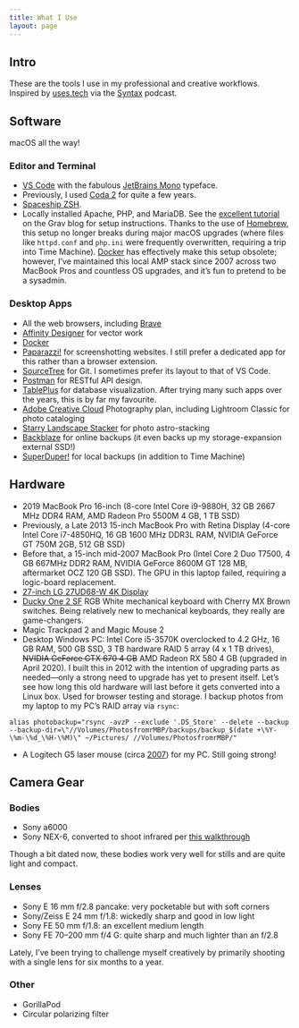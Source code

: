 ```yaml
---
title: What I Use
layout: page
---
```


## Intro

These are the tools I use in my professional and creative workflows. Inspired by [uses.tech](https://uses.tech) via the [Syntax](https://syntax.fm/) podcast.

## Software

macOS all the way!

### Editor and Terminal

-   [VS Code](https://code.visualstudio.com/) with the fabulous [JetBrains Mono](https://www.jetbrains.com/lp/mono/) typeface.
-   Previously, I used [Coda 2](https://panic.com/coda/) for quite a few years.
-   [Spaceship ZSH](https://spaceship-prompt.sh/).
-   Locally installed Apache, PHP, and MariaDB. See the [excellent tutorial](https://getgrav.org/blog/macos-catalina-apache-multiple-php-versions) on the Grav blog for setup instructions. Thanks to the use of [Homebrew](https://brew.sh/), this setup no longer breaks during major macOS upgrades (where files like `httpd.conf` and `php.ini` were frequently overwritten, requiring a trip into Time Machine). [Docker](https://www.docker.com/) has effectively make this setup obsolete; however, I’ve maintained this local AMP stack since 2007 across two MacBook Pros and countless OS upgrades, and it’s fun to pretend to be a sysadmin.

### Desktop Apps

-   All the web browsers, including [Brave](https://brave.com/)
-   [Affinity Designer](https://affinity.serif.com/en-us/designer/) for vector work
-   [Docker](https://www.docker.com/)
-   [Paparazzi!](https://derailer.org/paparazzi/) for screenshotting websites. I still prefer a dedicated app for this rather than a browser extension.
-   [SourceTree](https://www.sourcetreeapp.com/) for Git. I sometimes prefer its layout to that of VS Code.
-   [Postman](https://www.postman.com/) for RESTful API design.
-   [TablePlus](https://tableplus.com/) for database visualization. After trying many such apps over the years, this is by far my favourite.
-   [Adobe Creative Cloud](https://www.adobe.com/ca/creativecloud.html) Photography plan, including Lightroom Classic for photo cataloging
-   [Starry Landscape Stacker](https://sites.google.com/site/starrylandscapestacker/home) for photo astro-stacking
-   [Backblaze](https://www.backblaze.com/) for online backups (it even backs up my storage-expansion external SSD!)
-   [SuperDuper!](https://www.shirt-pocket.com/SuperDuper/SuperDuperDescription.html) for local backups (in addition to Time Machine)

## Hardware

-   2019 MacBook Pro 16-inch (8-core Intel Core i9-9880H, 32 GB 2667 MHz DDR4 RAM, AMD Radeon Pro 5500M 4 GB, 1 TB SSD)
-   Previously, a Late 2013 15-inch MacBook Pro with Retina Display (4-core Intel Core i7-4850HQ, 16 GB 1600 MHz DDR3L RAM, NVIDIA GeForce GT 750M 2GB, 512 GB SSD)
-   Before that, a 15-inch mid-2007 MacBook Pro (Intel Core 2 Duo T7500, 4 GB 667MHz DDR2 RAM, NVIDIA GeForce 8600M GT 128 MB, aftermarket OCZ 120 GB SSD). The GPU in this laptop failed, requiring a logic-board replacement.
-   [27-inch LG 27UD68-W 4K Display](/journal/the-upgrade-to-4k)
-   [Ducky One 2 SF](https://www.duckychannel.com.tw/en/Ducky-One2-SF) RGB White mechanical keyboard with Cherry MX Brown switches. Being relatively new to mechanical keyboards, they really are game-changers.
-   Magic Trackpad 2 and Magic Mouse 2
-   Desktop Windows PC: Intel Core i5-3570K overclocked to 4.2 GHz, 16 GB RAM, 500 GB SSD, 3 TB hardware RAID 5 array (4 x 1 TB drives), ~~NVIDIA GeForce GTX 670 4 GB~~ AMD Radeon RX 580 4 GB (upgraded in April 2020). I built this in 2012 with the intention of upgrading parts as needed—only a strong need to upgrade has yet to present itself. Let’s see how long this old hardware will last before it gets converted into a Linux box. Used for browser testing and storage. I backup photos from my laptop to my PC’s RAID array via `rsync`:

```
alias photobackup="rsync -avzP --exclude '.DS_Store' --delete --backup --backup-dir=\"//Volumes/PhotosfromrMBP/backups/backup_$(date +\%Y-\%m-\%d_\%H-\%M)\" ~/Pictures/ //Volumes/PhotosfromrMBP/"
```

-   A Logitech G5 laser mouse (circa [2007](https://www.anandtech.com/show/2286)) for my PC. Still going strong!

## Camera Gear

### Bodies

-   Sony a6000
-   Sony NEX-6, converted to shoot infrared per [this walkthrough](http://www.ir-photo.net/ir_nex6mod.html)

Though a bit dated now, these bodies work very well for stills and are quite light and compact.

### Lenses

-   Sony E 16 mm f/2.8 pancake: very pocketable but with soft corners
-   Sony/Zeiss E 24 mm f/1.8: wickedly sharp and good in low light
-   Sony FE 50 mm f/1.8: an excellent medium length
-   Sony FE 70–200 mm f/4 G: quite sharp and much lighter than an f/2.8

Lately, I’ve been trying to challenge myself creatively by primarily shooting with a single lens for six months to a year.

### Other

-   GorillaPod
-   Circular polarizing filter
